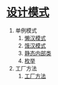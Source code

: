 # [设计模式](https://github.com/zxjlfx/markdown/blob/master/designpattern.md)
1. 单例模式
   1. [懒汉模式](./src/com/zxj/singleton/lazy_singleton/LazySingletonTest.java)
   2. [饿汉模式](./src/com/zxj/singleton/hungry_singleton/HungrySingletonTest.java)
   3. [静态内部类](./src/com/zxj/singleton/inner_class_singleton/InnerClassSingletonTest.java)
   4. [枚举](./src/com/zxj/singleton/enum_singleton/EnumSingletonTest.java)
2. 工厂方法
   1. [工厂方法](./src/com/zxj/factory_method/FactoryMethod.java)